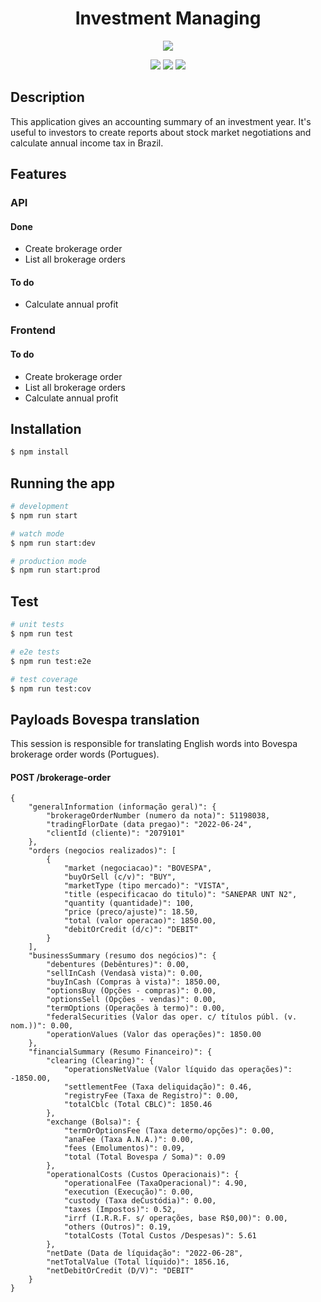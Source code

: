 <div align="center">

# Investment Managing

![](https://img.shields.io/badge/Status-Development-blue)


</div>
<div align="center">

![](https://img.shields.io/badge/Autor-Welington%20Larsen-brightgreen)
![](https://img.shields.io/badge/Language-Typescript-brightgreen)
![](https://img.shields.io/badge/Framework-Nestjs-brightgreen)

</div>

## Description

This application gives an accounting summary of an investment year. It's useful to investors to create reports about stock market negotiations and calculate annual income tax in Brazil.

## Features

### API
#### Done
- Create brokerage order
- List all brokerage orders
#### To do
- Calculate annual profit

### Frontend
#### To do
- Create brokerage order
- List all brokerage orders
- Calculate annual profit


## Installation

```bash
$ npm install
```

## Running the app

```bash
# development
$ npm run start

# watch mode
$ npm run start:dev

# production mode
$ npm run start:prod
```

## Test

```bash
# unit tests
$ npm run test

# e2e tests
$ npm run test:e2e

# test coverage
$ npm run test:cov
```

## Payloads Bovespa translation

This session is responsible for translating English words into Bovespa brokerage order words (Portugues).

#### POST /brokerage-order

    {
        "generalInformation (informação geral)": {
            "brokerageOrderNumber (numero da nota)": 51198038,
            "tradingFlorDate (data pregao)": "2022-06-24",
            "clientId (cliente)": "2079101"
        },
        "orders (negocios realizados)": [
            {
                "market (negociacao)": "BOVESPA",
                "buyOrSell (c/v)": "BUY",
                "marketType (tipo mercado)": "VISTA",
                "title (especificacao do titulo)": "SANEPAR UNT N2",
                "quantity (quantidade)": 100,
                "price (preco/ajuste)": 18.50,
                "total (valor operacao)": 1850.00,
                "debitOrCredit (d/c)": "DEBIT"
            }
        ],
        "businessSummary (resumo dos negócios)": {
            "debentures (Debêntures)": 0.00,
            "sellInCash (Vendasà vista)": 0.00,
            "buyInCash (Compras à vista)": 1850.00,
            "optionsBuy (Opções - compras)": 0.00,
            "optionsSell (Opções - vendas)": 0.00,
            "termOptions (Operações à termo)": 0.00,
            "federalSecurities (Valor das oper. c/ títulos públ. (v. nom.))": 0.00,
            "operationValues (Valor das operações)": 1850.00
        },
        "financialSummary (Resumo Financeiro)": {
            "clearing (Clearing)": {
                "operationsNetValue (Valor líquido das operações)": -1850.00,
                "settlementFee (Taxa deliquidação)": 0.46,
                "registryFee (Taxa de Registro)": 0.00,
                "totalCblc (Total CBLC)": 1850.46
            },
            "exchange (Bolsa)": {
                "termOrOptionsFee (Taxa determo/opções)": 0.00,
                "anaFee (Taxa A.N.A.)": 0.00,
                "fees (Emolumentos)": 0.09,
                "total (Total Bovespa / Soma)": 0.09
            },
            "operationalCosts (Custos Operacionais)": {
                "operationalFee (TaxaOperacional)": 4.90,
                "execution (Execução)": 0.00,
                "custody (Taxa deCustódia)": 0.00,
                "taxes (Impostos)": 0.52,
                "irrf (I.R.R.F. s/ operações, base R$0,00)": 0.00,
                "others (Outros)": 0.19,
                "totalCosts (Total Custos /Despesas)": 5.61
            },
            "netDate (Data de líquidação": "2022-06-28",
            "netTotalValue (Total líquido)": 1856.16,
            "netDebitOrCredit (D/V)": "DEBIT"
        }
    }
